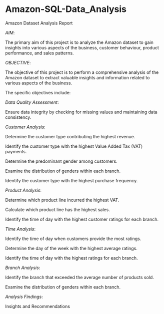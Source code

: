 # Amazon-SQL-Data_Analysis

Amazon Dataset Analysis Report

*AIM*:

The primary aim of this project is to analyze the Amazon dataset to gain insights into various aspects of the business, customer behaviour, product performance, and sales patterns.

*OBJECTIVE*:

The objective of this project is to perform a comprehensive analysis of the Amazon dataset to extract valuable insights and information related to various aspects of the business. 

The specific objectives include:

*Data Quality Assessment*:

Ensure data integrity by checking for missing values and maintaining data consistency.

*Customer Analysis*:

Determine the customer type contributing the highest revenue.

Identify the customer type with the highest Value Added Tax (VAT) payments.

Determine the predominant gender among customers.

Examine the distribution of genders within each branch.

Identify the customer type with the highest purchase frequency.

*Product Analysis*:

Determine which product line incurred the highest VAT.

Calculate which product line has the highest sales.

Identify the time of day with the highest customer ratings for each branch.

*Time Analysis*:

Identify the time of day when customers provide the most ratings.

Determine the day of the week with the highest average ratings.

Identify the time of day with the highest ratings for each branch.

*Branch Analysis*:

Identify the branch that exceeded the average number of products sold.

Examine the distribution of genders within each branch.


*Analysis Findings*: 

Insights and Recommendations
